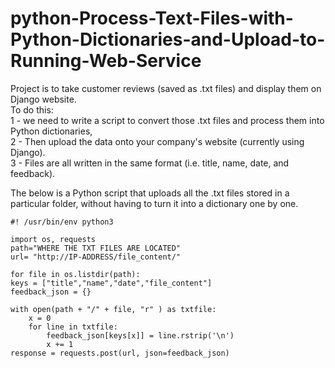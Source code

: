 # python-Process-Text-Files-with-Python-Dictionaries-and-Upload-to-Running-Web-Service

Project is to take customer reviews (saved as .txt files) and display them on Django website. </br>
To do this:</br>
1 - we need to write a script to convert those .txt files and process them into Python dictionaries, </br>
2 - Then upload the data onto your company's website (currently using Django). </br>
3 - Files are all written in the same format (i.e. title, name, date, and feedback). </br>

The below is a Python script that uploads all the .txt files stored in a particular folder, 
without having to turn it into a dictionary one by one.



`#! /usr/bin/env python3` </br>

`import os, requests` </br>
`path="WHERE THE TXT FILES ARE LOCATED"` </br>
`url= "http://IP-ADDRESS/file_content/"` </br>
 
`for file in os.listdir(path):` </br>
    `keys = ["title","name","date","file_content"]` </br>
    `feedback_json = {}` </br>

    with open(path + "/" + file, "r" ) as txtfile:  
        x = 0  
        for line in txtfile:  
            feedback_json[keys[x]] = line.rstrip('\n')  
            x += 1  
    response = requests.post(url, json=feedback_json)  
